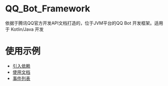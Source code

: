 # QQ_Bot_Framework
依据于腾讯QQ官方开发API文档打造的，位于JVM平台的QQ Bot 开发框架。适用于 Kotlin/Java 开发


# 使用示例
* [引入依赖](docs%2Fdependent.md)
* [使用文档](docs%2Flogin.md)
* [事件列表](docs%2Fevents.md)
